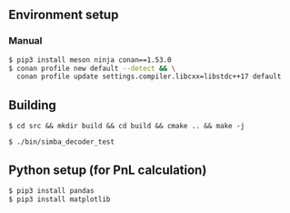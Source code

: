 ## Environment setup

### Manual
```bash
$ pip3 install meson ninja conan==1.53.0
$ conan profile new default --detect && \
  conan profile update settings.compiler.libcxx=libstdc++17 default
```

## Building
```console
$ cd src && mkdir build && cd build && cmake .. && make -j

$ ./bin/simba_decoder_test
```

## Python setup (for PnL calculation)
```bash
$ pip3 install pandas
$ pip3 install matplotlib
```
